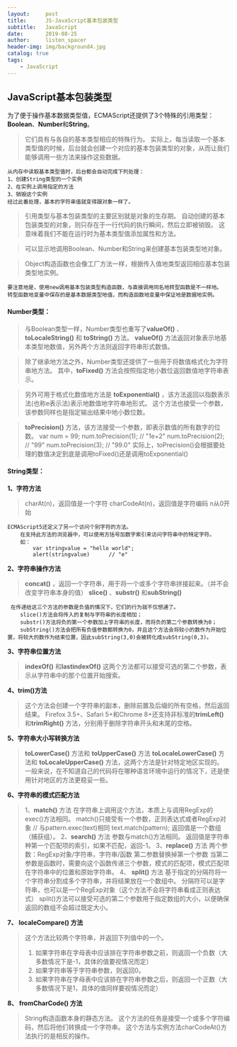 ```yaml
---
layout:     post
title:      JS-JavaScript基本包装类型
subtitle:   JavaScript
date:       2019-08-25
author:     listen_spacer
header-img: img/background4.jpg
catalog: true
tags:
    - JavaScript
---
```

## JavaScript基本包装类型
为了便于操作基本数据类型值，ECMAScript还提供了3个特殊的引用类型：**Boolean**、**Number**和**String**。

>它们具有与各自的基本类型相应的特殊行为。
>实际上，每当读取一个基本类型值的时候，后台就会创建一个对应的基本包装类型的对象，从而让我们能够调用一些方法来操作这些数据。

```
从内存中读取基本类型值时，后台都会自动完成下列处理：
1、创建String类型的一个实例
2、在实例上调用指定的方法
3、销毁这个实例
经过此番处理，基本的字符串值就变得跟对象一样了。
```


>引用类型与基本包装类型的主要区别就是对象的生存期。
>自动创建的基本包装类型的对象，则只存在于一行代码的执行瞬间，然后立即被销毁。
>这意味着我们不能在运行时为基本类型值添加属性和方法。


>可以显示地调用Boolean、Number和String来创建基本包装类型地对象。

>Object构造函数也会像工厂方法一样，根据传入值地类型返回相应基本包装类型地实例。

```
要注意地是，使用new调用基本包装类型构造函数，与直接调用同名地转型函数是不一样地。
转型函数地变量中保存的是基本数据类型地值，而构造函数地变量中保证地是数据地实例。
```


#### Number类型：

>与Boolean类型一样，Number类型也重写了**valueOf()** 、**toLocaleString()** 和 **toString()** 方法。
>**valueOf()** 方法返回对象表示地基本类型地数值，另外两个方法则返回字符串形式数值。

>除了继承地方法之外，Number类型还提供了一些用于将数值格式化为字符串地方法。
>其中，**toFixed()** 方法会按照指定地小数位返回数值地字符串表示。

>另外可用于格式化数值地方法是 **toExponential()** ，该方法返回以指数表示法(也称e表示法)表示地数值地字符串地形式。
>这个方法也接受一个参数，该参数同样也是指定输出结果中地小数位数。

> **toPrecision()** 方法，该方法接受一个参数，即表示数值的所有数字的位数。
>    var num = 99;
>    num.toPrecision(1);		// "1e+2"
>    num.toPrecision(2);		// "99"
>    num.toPrecision(3);		// "99.0"
>实际上，toPrecision()会根据要处理的数值决定到底是调用toFixed()还是调用toExponential()


#### String类型：

**1、字符方法**
>    charAt(n)，返回值是一个字符
>    charCodeAt(n)，返回值是字符编码		n从0开始

    
```
ECMAScript5还定义了另一个访问个别字符的方法。
    在支持此方法的浏览器中，可以使用方括号加数字索引来访问字符串中的特定字符。
    如：
        var stringvalue = "hello world";
        alert(stringvalue)		// "e"
```

**2、字符串操作方法**
>    **concat()** ，返回一个字符串，用于将一个或多个字符串拼接起来。（并不会改变字符串本身的值）
>    **slice()** 、**substr()** 和**subString()**

   
```
 在传递给这三个方法的参数是负值的情况下，它们的行为就不仅想通了。
    slice()方法会将传入的复制与字符串的长度相加；
    substr()方法将负的第一个参数加上字符串的长度，而将负的第二个参数转换为0；
    subString()方法会把所有负值参数都转换为0，并且这个方法会将较小的数作为开始位置，将较大的数作为结束位置，因此subString(3,0)会被转化成subString(0,3)。
```

**3、字符串位置方法**
>    **indexOf()** 和**lastindexOf()**
>    这两个方法都可以接受可选的第二个参数，表示从字符串中的那个位置开始搜索。

**4、trim()方法**
>    这个方法会创建一个字符串的副本，删除前置及后缀的所有空格，然后返回结果。
>    Firefox 3.5+、Safari 5+和Chrome 8+还支持非标准的**trimLeft()** 和**trimRight()** 方法，分别用于删除字符串开头和末尾的空格。

**5、字符串大小写转换方法**
>    **toLowerCase()** 方法和 **toUpperCase()** 方法
>    **toLocaleLowerCase()** 方法和 **toLocaleUpperCase()** 方法，这两个方法是针对特定地区实现的。
>    一般来说，在不知道自己的代码将在哪种语言环境中运行的情况下，还是使用针对地区的方法更稳妥一些。

**6、字符串的模式匹配方法**
>    1、**match()** 方法
>        在字符串上调用这个方法，本质上与调用RegExp的exec()方法相同。
>        match()只接受有一个参数，正则表达式或者RegExp对象
>        // 与pattern.exec(text)相同
>        text.match(pattern);
>        返回值是一个数组（捕获组）。
>    2、**search()** 方法
>        参数与match()方法相同。
>        返回值是字符串种第一个匹配项的索引，如果不匹配，返回-1。
>    3、**replace()** 方法
>        两个参数：RegExp对象/字符串，字符串/函数
>        第二参数替换掉第一个参数
>        当第二参数是函数时，需要向这个函数传递三个参数，模式的匹配项，模式匹配项在字符串中的位置和原始字符串。
>    4、 **split()** 方法
>        基于指定的分隔符将一个字符串分割成多个字符串，并将结果放在一个数组中。
>        分隔符可以是字符串，也可以是一个RegExp对象（这个方法不会将字符串看成正则表达式）
>        split()方法可以接受可选的第二个参数用于指定数组的大小，以便确保返回的数组不会超过既定大小。

**7、 **localeCompare()** 方法**
>    这个方法比较两个字符串，并返回下列值中的一个。
>    1) 如果字符串在字母表中应该排在字符串参数之前，则返回一个负数（大多数情况下是-1，具体的值要视情况而定）
>    2) 如果字符串等于字符串参数，则返回0。
>    3) 如果字符串在字母表中应该排在字符串参数之后，则返回一个正数（大多数情况下是1，具体的值同样要视情况而定）

**8、 **fromCharCode()** 方法**
>    String构造函数本身的静态方法。
>    这个方法的任务是接受一个或多个字符编码，然后将他们转换成一个字符串。
>    这个方法与实例方法charCodeAt()方法执行的是相反的操作。
